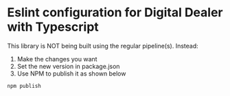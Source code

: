 # Eslint configuration for Digital Dealer with Typescript

This library is NOT being built using the regular pipeline(s). Instead:

1. Make the changes you want
2. Set the new version in package.json
3. Use NPM to publish it as shown below

`npm publish`
